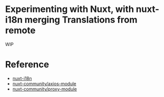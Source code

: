 # Experimenting with Nuxt, with nuxt-i18n merging Translations from remote

WIP

# Reference

* [nuxt-i18n](https://nuxt-community.github.io/nuxt-i18n/basic-usage.html#nuxt-link)
* [nuxt-community/axios-module](https://axios.nuxtjs.org/options.html)
* [nuxt-community/proxy-module](https://github.com/nuxt-community/proxy-module#proxy)